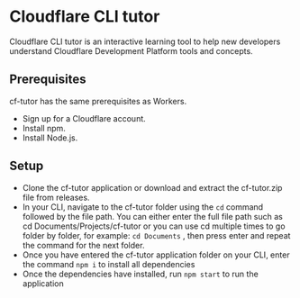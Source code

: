 # Cloudflare CLI tutor

Cloudflare CLI tutor is an interactive learning tool to help new developers understand Cloudflare Development Platform tools and concepts.

## Prerequisites
cf-tutor has the same prerequisites as Workers.

- Sign up for a Cloudflare account.
- Install npm.
- Install Node.js.

## Setup
- Clone the cf-tutor application or download and extract the cf-tutor.zip file from releases.
- In your CLI, navigate to the cf-tutor folder using the `cd` command followed by the file path. You can either enter the full file path such as cd Documents/Projects/cf-tutor  or you can use cd  multiple times to go folder by folder, for example: `cd Documents` , then press enter and repeat the command for the next folder.
- Once you have entered the cf-tutor application folder on your CLI, enter the command `npm i` to install all dependencies
- Once the dependencies have installed, run `npm start` to run the application
